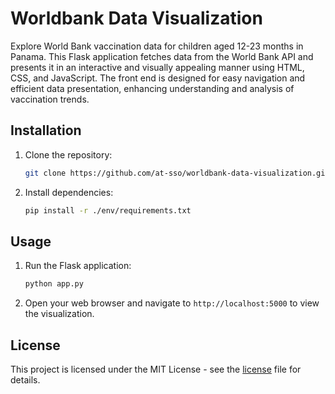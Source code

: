 # Worldbank Data Visualization

Explore World Bank vaccination data for children aged 12-23 months in Panama. This Flask application fetches data from the World Bank API and presents it in an interactive and visually appealing manner using HTML, CSS, and JavaScript. The front end is designed for easy navigation and efficient data presentation, enhancing understanding and analysis of vaccination trends.

## Installation

1. Clone the repository:

   ```bash
   git clone https://github.com/at-sso/worldbank-data-visualization.git
   ```

2. Install dependencies:

   ```bash
   pip install -r ./env/requirements.txt
   ```

## Usage

1. Run the Flask application:

   ```bash
   python app.py
   ```

2. Open your web browser and navigate to `http://localhost:5000` to view the visualization.

## License

This project is licensed under the MIT License - see the [license](license) file for details.
